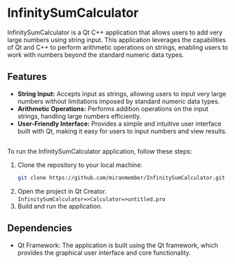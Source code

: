 # InfinitySumCalculator
InfinitySumCalculator is a Qt C++ application that allows users to add very large numbers using string input. This application leverages the capabilities of Qt and C++ to perform arithmetic operations on strings, enabling users to work with numbers beyond the standard numeric data types.

## Features
+ **String Input:** Accepts input as strings, allowing users to input very large numbers without limitations imposed by standard numeric data types.
+ **Arithmetic Operations:** Performs addition operations on the input strings, handling large numbers efficiently.
+ **User-Friendly Interface:** Provides a simple and intuitive user interface built with Qt, making it easy for users to input numbers and view results.

##
To run the InfinitySumCalculator application, follow these steps:
1. Clone the repository to your local machine:
   ```bash
   git clone https://github.com/miranmember/InfinitySumCalculator.git
   ```
2. Open the project in Qt Creator. ```InfinitySumCalculator=>Calculator=>untitled.pro```
3. Build and run the application.

## Dependencies
+ Qt Framework: The application is built using the Qt framework, which provides the graphical user interface and core functionality.
